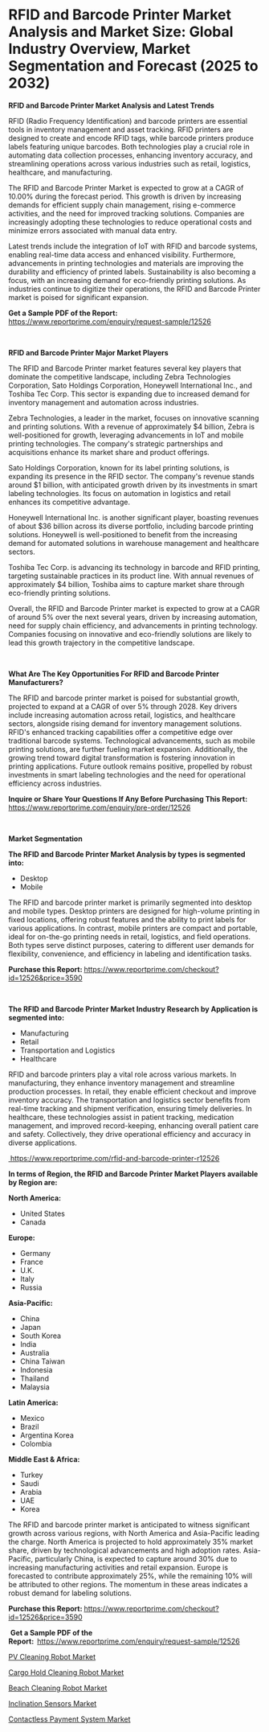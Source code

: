 <p><h1>RFID and Barcode Printer Market Analysis and Market Size: Global Industry Overview, Market Segmentation and Forecast (2025 to 2032)</h1></p><p><strong>RFID and Barcode Printer Market Analysis and Latest Trends</strong></p>
<p><p>RFID (Radio Frequency Identification) and barcode printers are essential tools in inventory management and asset tracking. RFID printers are designed to create and encode RFID tags, while barcode printers produce labels featuring unique barcodes. Both technologies play a crucial role in automating data collection processes, enhancing inventory accuracy, and streamlining operations across various industries such as retail, logistics, healthcare, and manufacturing.</p><p>The RFID and Barcode Printer Market is expected to grow at a CAGR of 10.00% during the forecast period. This growth is driven by increasing demands for efficient supply chain management, rising e-commerce activities, and the need for improved tracking solutions. Companies are increasingly adopting these technologies to reduce operational costs and minimize errors associated with manual data entry.</p><p>Latest trends include the integration of IoT with RFID and barcode systems, enabling real-time data access and enhanced visibility. Furthermore, advancements in printing technologies and materials are improving the durability and efficiency of printed labels. Sustainability is also becoming a focus, with an increasing demand for eco-friendly printing solutions. As industries continue to digitize their operations, the RFID and Barcode Printer market is poised for significant expansion.</p></p>
<p><strong>Get a Sample PDF of the Report:&nbsp;</strong> <a href="https://www.reportprime.com/enquiry/request-sample/12526?utm_campaign=2286&utm_medium=2&utm_source=Github&utm_content=ia&utm_term=18032025&utm_id=rfid-and-barcode-printer">https://www.reportprime.com/enquiry/request-sample/12526</a></p>
<p>&nbsp;</p>
<p><strong>RFID and Barcode Printer Major Market Players</strong></p>
<p><p>The RFID and Barcode Printer market features several key players that dominate the competitive landscape, including Zebra Technologies Corporation, Sato Holdings Corporation, Honeywell International Inc., and Toshiba Tec Corp. This sector is expanding due to increased demand for inventory management and automation across industries.</p><p>Zebra Technologies, a leader in the market, focuses on innovative scanning and printing solutions. With a revenue of approximately $4 billion, Zebra is well-positioned for growth, leveraging advancements in IoT and mobile printing technologies. The company's strategic partnerships and acquisitions enhance its market share and product offerings.</p><p>Sato Holdings Corporation, known for its label printing solutions, is expanding its presence in the RFID sector. The company's revenue stands around $1 billion, with anticipated growth driven by its investments in smart labeling technologies. Its focus on automation in logistics and retail enhances its competitive advantage.</p><p>Honeywell International Inc. is another significant player, boasting revenues of about $36 billion across its diverse portfolio, including barcode printing solutions. Honeywell is well-positioned to benefit from the increasing demand for automated solutions in warehouse management and healthcare sectors.</p><p>Toshiba Tec Corp. is advancing its technology in barcode and RFID printing, targeting sustainable practices in its product line. With annual revenues of approximately $4 billion, Toshiba aims to capture market share through eco-friendly printing solutions.</p><p>Overall, the RFID and Barcode Printer market is expected to grow at a CAGR of around 5% over the next several years, driven by increasing automation, need for supply chain efficiency, and advancements in printing technology. Companies focusing on innovative and eco-friendly solutions are likely to lead this growth trajectory in the competitive landscape.</p></p>
<p>&nbsp;</p>
<p><strong>What Are The Key Opportunities For RFID and Barcode Printer Manufacturers?</strong></p>
<p><p>The RFID and barcode printer market is poised for substantial growth, projected to expand at a CAGR of over 5% through 2028. Key drivers include increasing automation across retail, logistics, and healthcare sectors, alongside rising demand for inventory management solutions. RFID's enhanced tracking capabilities offer a competitive edge over traditional barcode systems. Technological advancements, such as mobile printing solutions, are further fueling market expansion. Additionally, the growing trend toward digital transformation is fostering innovation in printing applications. Future outlook remains positive, propelled by robust investments in smart labeling technologies and the need for operational efficiency across industries.</p></p>
<p><strong>Inquire or Share Your Questions If Any Before Purchasing This Report:</strong> <a href="https://www.reportprime.com/enquiry/pre-order/12526?utm_campaign=2286&utm_medium=2&utm_source=Github&utm_content=ia&utm_term=18032025&utm_id=rfid-and-barcode-printer">https://www.reportprime.com/enquiry/pre-order/12526</a></p>
<p>&nbsp;</p>
<p><strong>Market Segmentation</strong></p>
<p><strong>The RFID and Barcode Printer Market Analysis by types is segmented into:</strong></p>
<p><ul><li>Desktop</li><li>Mobile</li></ul></p>
<p><p>The RFID and barcode printer market is primarily segmented into desktop and mobile types. Desktop printers are designed for high-volume printing in fixed locations, offering robust features and the ability to print labels for various applications. In contrast, mobile printers are compact and portable, ideal for on-the-go printing needs in retail, logistics, and field operations. Both types serve distinct purposes, catering to different user demands for flexibility, convenience, and efficiency in labeling and identification tasks.</p></p>
<p><strong>Purchase this Report:&nbsp;</strong><a href="https://www.reportprime.com/checkout?id=12526&price=3590&utm_campaign=2286&utm_medium=2&utm_source=Github&utm_content=ia&utm_term=18032025&utm_id=rfid-and-barcode-printer">https://www.reportprime.com/checkout?id=12526&price=3590</a></p>
<p>&nbsp;</p>
<p><strong>The RFID and Barcode Printer Market Industry Research by Application is segmented into:</strong></p>
<p><ul><li>Manufacturing</li><li>Retail</li><li>Transportation and Logistics</li><li>Healthcare</li></ul></p>
<p><p>RFID and barcode printers play a vital role across various markets. In manufacturing, they enhance inventory management and streamline production processes. In retail, they enable efficient checkout and improve inventory accuracy. The transportation and logistics sector benefits from real-time tracking and shipment verification, ensuring timely deliveries. In healthcare, these technologies assist in patient tracking, medication management, and improved record-keeping, enhancing overall patient care and safety. Collectively, they drive operational efficiency and accuracy in diverse applications.</p></p>
<p><a href="https://www.reportprime.com/rfid-and-barcode-printer-r12526?utm_campaign=2286&utm_medium=2&utm_source=Github&utm_content=ia&utm_term=18032025&utm_id=rfid-and-barcode-printer">&nbsp;https://www.reportprime.com/rfid-and-barcode-printer-r12526</a></p>
<p><strong>In terms of Region, the RFID and Barcode Printer Market Players available by Region are:</strong></p>
<p>
    <p> <strong> North America: </strong>
        <ul>
            <li>United States</li>
            <li>Canada</li>
        </ul>
        </p> 
    <p> <strong> Europe: </strong>
        <ul>
            <li>Germany</li>
            <li>France</li>
            <li>U.K.</li>
            <li>Italy</li>
            <li>Russia</li>
        </ul>
        </p> 
    <p> <strong> Asia-Pacific: </strong>
        <ul>
            <li>China</li>
            <li>Japan</li>
            <li>South Korea</li>
            <li>India</li>
            <li>Australia</li>
            <li>China Taiwan</li>
            <li>Indonesia</li>
            <li>Thailand</li>
            <li>Malaysia</li>
        </ul>
        </p> 
    <p> <strong> Latin America: </strong>
        <ul>
            <li>Mexico</li>
            <li>Brazil</li>
            <li>Argentina Korea</li>
            <li>Colombia</li>
        </ul>
        </p> 
    <p> <strong> Middle East & Africa: </strong>
        <ul>
            <li>Turkey</li>
            <li>Saudi</li>
            <li>Arabia</li>
            <li>UAE</li>
            <li>Korea</li>
        </ul>
    </p>
    </p>
<p><p>The RFID and barcode printer market is anticipated to witness significant growth across various regions, with North America and Asia-Pacific leading the charge. North America is projected to hold approximately 35% market share, driven by technological advancements and high adoption rates. Asia-Pacific, particularly China, is expected to capture around 30% due to increasing manufacturing activities and retail expansion. Europe is forecasted to contribute approximately 25%, while the remaining 10% will be attributed to other regions. The momentum in these areas indicates a robust demand for labeling solutions.</p></p>
<p><strong>Purchase this Report: </strong><a href="https://www.reportprime.com/checkout?id=12526&price=3590&utm_campaign=2286&utm_medium=2&utm_source=Github&utm_content=ia&utm_term=18032025&utm_id=rfid-and-barcode-printer">https://www.reportprime.com/checkout?id=12526&price=3590</a></p>
<p>&nbsp;<strong>Get a Sample PDF of the Report:&nbsp;&nbsp;</strong><a href="https://www.reportprime.com/enquiry/request-sample/12526?utm_campaign=2286&utm_medium=2&utm_source=Github&utm_content=ia&utm_term=18032025&utm_id=rfid-and-barcode-printer">https://www.reportprime.com/enquiry/request-sample/12526</a></p>
<p><strong></strong></p>
<p><p><a href="https://www.linkedin.com/pulse/pv-cleaning-robot-market-size-forecast-from-2025-2032-zdtde?utm_campaign=2286&utm_medium=2&utm_source=Github&utm_content=ia&utm_term=18032025&utm_id=rfid-and-barcode-printer">PV Cleaning Robot Market</a></p><p><a href="https://www.linkedin.com/pulse/exploring-growth-potential-cargo-hold-cleaning-robot-npkhe?utm_campaign=2286&utm_medium=2&utm_source=Github&utm_content=ia&utm_term=18032025&utm_id=rfid-and-barcode-printer">Cargo Hold Cleaning Robot Market</a></p><p><a href="https://www.linkedin.com/pulse/latest-research-beach-cleaning-robot-market-revenue-valuation-gqswe?utm_campaign=2286&utm_medium=2&utm_source=Github&utm_content=ia&utm_term=18032025&utm_id=rfid-and-barcode-printer">Beach Cleaning Robot Market</a></p><p><a href="https://github.com/lickoalyanep/Market-Research-Report-List-1/blob/main/inclination-sensors-market.md?utm_campaign=2286&utm_medium=2&utm_source=Github&utm_content=ia&utm_term=18032025&utm_id=rfid-and-barcode-printer">Inclination Sensors Market</a></p><p><a href="https://github.com/miehldobin1w/Market-Research-Report-List-1/blob/main/contactless-payment-system-market.md?utm_campaign=2286&utm_medium=2&utm_source=Github&utm_content=ia&utm_term=18032025&utm_id=rfid-and-barcode-printer">Contactless Payment System Market</a></p></p>